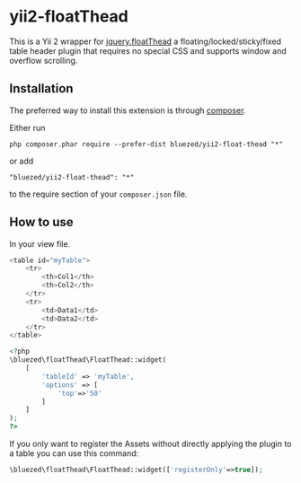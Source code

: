yii2-floatThead
=====================
This is a Yii 2 wrapper for [jquery.floatThead](http://mkoryak.github.io/floatThead/) a floating/locked/sticky/fixed table header plugin that requires no special CSS and supports window and overflow scrolling.

Installation
------------

The preferred way to install this extension is through [composer](http://getcomposer.org/download/).

Either run

```
php composer.phar require --prefer-dist bluezed/yii2-float-thead "*"
```

or add

```
"bluezed/yii2-float-thead": "*"
```

to the require section of your `composer.json` file.


How to use
----------

In your view file.

```php
<table id="myTable">
    <tr>
        <th>Col1</th>
        <th>Col2</th>
    </tr>
    <tr>
        <td>Data1</td>
        <td>Data2</td>
    </tr>
</table>

<?php
\bluezed\floatThead\FloatThead::widget(
    [
        'tableId' => 'myTable', 
        'options' => [
            'top'=>'50'
        ]
    ]
);
?>
```

If you only want to register the Assets without directly applying the plugin to a table you can use this command:
```php
\bluezed\floatThead\FloatThead::widget(['registerOnly'=>true]);
```
